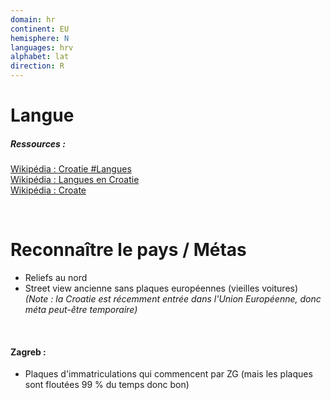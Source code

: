 ```yaml
---
domain: hr
continent: EU
hemisphere: N
languages: hrv
alphabet: lat
direction: R
---
```


# Langue

##### Ressources :

[Wikipédia : Croatie #Langues](https://fr.wikipedia.org/wiki/Croatie#Langues)  
[Wikipédia : Langues en Croatie](https://fr.wikipedia.org/wiki/Langues_en_Croatie)  
[Wikipédia : Croate](https://fr.wikipedia.org/wiki/Croate)

<br/>

# Reconnaître le pays / Métas

- Reliefs au nord
- Street view ancienne sans plaques européennes (vieilles voitures)  
  *(Note : la Croatie est récemment entrée dans l'Union Européenne, donc méta peut-être temporaire)*
  
<br/>

#### Zagreb :
- Plaques d'immatriculations qui commencent par ZG (mais les plaques sont floutées 99 % du temps donc bon)
